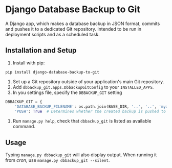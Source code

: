 # Django Database Backup to Git

A Django app, which makes a database backup in JSON format, commits and pushes it to a dedicated Git repository.
Intended to be run in deployment scripts and as a scheduled task.

## Installation and Setup

1. Install with pip:

```
pip install django-database-backup-to-git
```

1. Set up a Git repository outside of your application's main Git repository.
1. Add `dbbackup_git.apps.DbbackupGitConfig` to your `INSTALLED_APPS`.
1. In you settings file, specify the `DBBACKUP_GIT` setting

```py
DBBACKUP_GIT = {
    'DATABASE_BACKUP_FILENAME': os.path.join(BASE_DIR, '..', '..', 'myapp-db-backup', 'db.json'),
    'PUSH': True  # Determines whether the created backup is pushed to a remote repository, defaults to `True`
```

1. Run `manage.py help`, check that `dbbackup_git` is listed as available command.

## Usage

Typing `manage.py dbbackup_git` will also display output. When running it from *cron*, use `manage.py dbbackup_git --silent`.
